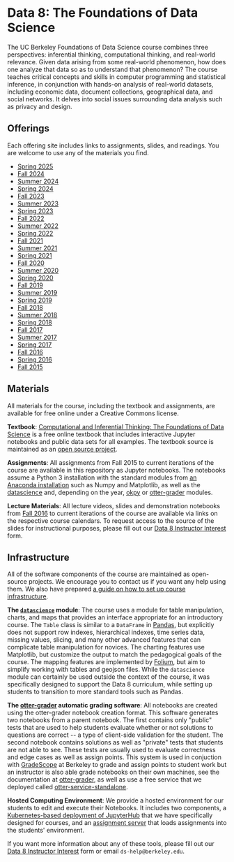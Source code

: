 <link rel="stylesheet" href="sp17/theme/css/main.css" />
<link rel="icon" type="image/x-icon" href="/favicon.ico">

Data 8: The Foundations of Data Science
====

The UC Berkeley Foundations of Data Science course combines three perspectives:
inferential thinking, computational thinking, and real-world relevance. Given
data arising from some real-world phenomenon, how does one analyze that data so
as to understand that phenomenon? The course teaches critical concepts and
skills in computer programming and statistical inference, in conjunction with
hands-on analysis of real-world datasets, including economic data, document
collections, geographical data, and social networks. It delves into social
issues surrounding data analysis such as privacy and design.

Offerings
----

Each offering site includes links to assignments, slides, and readings.
You are welcome to use any of the materials you find.

-  [Spring 2025](./sp25)
-  [Fall 2024](./fa24)
-  [Summer 2024](./su24)
-  [Spring 2024](./sp24)
-  [Fall 2023](./fa23)
-  [Summer 2023](./su23)
-  [Spring 2023](./sp23)
-  [Fall 2022](./fa22)
-  [Summer 2022](./su22)
-  [Spring 2022](./sp22)
-  [Fall 2021](./fa21)
-  [Summer 2021](./su21)
-  [Spring 2021](./sp21)
-  [Fall 2020](./fa20)
-  [Summer 2020](./su20)
-  [Spring 2020](./sp20)
-  [Fall 2019](./fa19)
-  [Summer 2019](./su19)
-  [Spring 2019](./sp19)
-  [Fall 2018](./fa18)
-  [Summer 2018](./su18)
-  [Spring 2018](./sp18)
-  [Fall 2017](./fa17)
-  [Summer 2017](./su17)
-  [Spring 2017](./sp17)
-  [Fall 2016](./fa16)
-  [Spring 2016](https://data-8.appspot.com/sp16/course)
-  [Fall 2015](./fa15)

Materials
---

All materials for the course, including the textbook and assignments, are
available for free online under a Creative Commons license.

**Textbook**: [Computational and Inferential Thinking: The Foundations of Data
Science](http://inferentialthinking.com) is a free online textbook that
includes interactive Jupyter notebooks and public data sets for all examples.
The textbook source is maintained as an [open source
project](https://github.com/data-8/textbook).

**Assignments**:
All assignments from Fall 2015 to current iterations of the course are available in this repository
as Jupyter notebooks. The notebooks assume a Python 3 installation
with the standard modules from [an Anaconda
installation](https://www.continuum.io/downloads) such as Numpy and Matplotlib,
as well as the [datascience](https://pypi.python.org/pypi/datascience/) and, depending on the year,
[okpy](https://pypi.python.org/pypi/okpy/) or [otter-grader](https://otter-grader.readthedocs.io/en/latest/) modules.

**Lecture Materials**: All lecture videos, slides and demonstration notebooks from [Fall
2016](https://www.youtube.com/playlist?list=PLFeJ2hV8Fyt7mjvwrDQ2QNYEYdtKSNA0y) to current iterations of the course are available via links on the respective course calendars.
To request access to the source of the slides for
instructional purposes, please fill out our [Data 8 Instructor
Interest](https://forms.gle/iKLcryjZXit5913k7)
form.

Infrastructure
---

All of the software components of the course are maintained as open-source
projects. We encourage you to contact us if you want any help using them.
We also have prepared [a guide on how to set up course
infrastructure](http://data8.org/zero-to-data-8/).

**The [`datascience`](http://data8.org/datascience) module**: The course uses a module
for table manipulation, charts, and maps that provides an interface appropriate
for an introductory course. The `Table` class is similar to a `DataFrame` in
[Pandas](http://pandas.pydata.org/), but explicitly does not support row
indexes, hierarchical indexes, time series data, missing values, slicing, and
many other advanced features that can complicate table manipulation for novices.
The charting features use Matplotlib, but customize the output to match the
pedagogical goals of the course. The mapping features are implemented by
[Folium](https://github.com/python-visualization/folium), but aim to simplify
working with tables and geojson files. While the `datascience` module can
certainly be used outside the context of the course, it was specifically
designed to support the Data 8 curriculum, while setting up students to
transition to more standard tools such as Pandas.

**The [otter-grader](https://otter-grader.readthedocs.io/en/latest/) automatic grading software**: All notebooks are created using the otter-grader notebook creation format. This software generates two notebooks from a parent notebook. The first contains only "public" tests that are used to help students evaluate whether or not solutions to questions are correct -- a type of client-side validation for the student. The second notebook contains solutions as well as "private" tests that students are not able to see. These tests are usually used to evaluate correctness and edge cases as well as assign points.  This system is used in conjuction with [GradeScope](http://gradescope.com) at Berkeley to grade and assign points to student work but an instructor is also able grade notebooks on their own machines, see the documentation at [otter-grader](https://otter-grader.readthedocs.io/en/latest/), as well as use a free service that we deployed called [otter-service-standalone](http://grader.datahub.berkeley.edu/). 


**Hosted Computing Environment**:
We provide a hosted environment for our students to edit and execute their
Notebooks. It includes two components, a [Kubernetes-based deployment of
JupyterHub](https://github.com/data-8/jupyterhub-k8s/blob/master/README.md) that
we have specifically designed for courses, and an [assignment
server](https://github.com/data-8/nbinteract) that loads assignments into the
students' environment.

If you want more information about any of these tools, please fill out our [Data
8 Instructor
Interest](https://forms.gle/iKLcryjZXit5913k7)
form or email `ds-help@berkeley.edu`.
